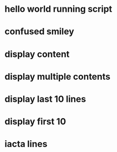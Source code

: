 # hello world running script
# confused smiley
# display content
# display multiple contents
# display last 10 lines
# display first 10
# iacta lines
